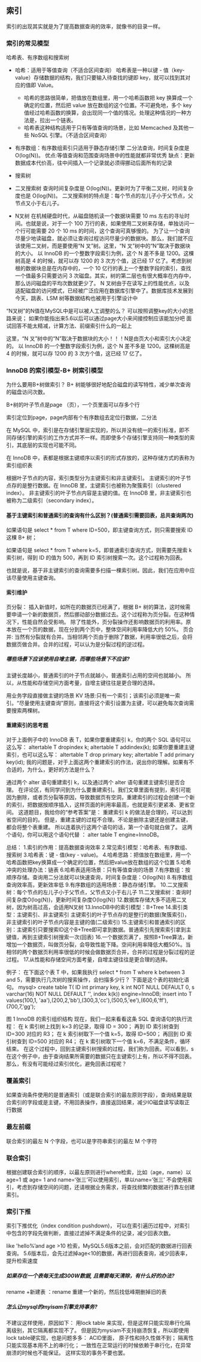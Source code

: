 ## 索引
索引的出现其实就是为了提高数据查询的效率，就像书的目录一样。

### 索引的常见模型
哈希表、有序数组和搜索树

- 哈希：适用于等值查询（不适合区间查询）
哈希表是一种以键 - 值（key-value）存储数据的结构，我们只要输入待查找的键即 key，就可以找到其对应的值即 Value。
    - 哈希的思路很简单，把值放在数组里，用一个哈希函数把 key 换算成一个确定的位置，然后把 value 放在数组的这个位置。不可避免地，多个 key 值经过哈希函数的换算，会出现同一个值的情况。处理这种情况的一种方法是，拉出一个链表。
    - 哈希表这种结构适用于只有等值查询的场景，比如 Memcached 及其他一些 NoSQL 引擎。（不适合区间查询）

- 有序数组：有序数组索引只适用于静态存储引擎
二分法查询，时间复杂度是 O(log(N))。
优点:等值查询和范围查询场景中的性能就都非常优秀
缺点：更新数据成本代价高，往中间插入一个记录就必须得挪动后面所有的记录

- 搜索树
 - 二叉搜索树
查询时间复杂度是 O(log(N))。更新时为了平衡二叉树，时间复杂度也是 O(log(N))。
二叉搜索树的特点是：每个节点的左儿子小于父节点，父节点又小于右儿子。
 - N叉树
在机械硬盘时代，从磁盘随机读一个数据块需要 10 ms 左右的寻址时间。也就是说，对于一个 100 万行的表，如果使用二叉树来存储，单独访问一个行可能需要 20 个 10 ms 的时间，这个查询可真够慢的。
为了让一个查询尽量少地读磁盘，就必须让查询过程访问尽量少的数据块。那么，我们就不应该使用二叉树，而是要使用“N 叉”树。这里，“N 叉”树中的“N”取决于数据块的大小。
以 InnoDB 的一个整数字段索引为例，这个 N 差不多是 1200。这棵树高是 4 的时候，就可以存 1200 的 3 次方个值，这已经 17 亿了。考虑到树根的数据块总是在内存中的，一个 10 亿行的表上一个整数字段的索引，查找一个值最多只需要访问 3 次磁盘。其实，树的第二层也有很大概率在内存中，那么访问磁盘的平均次数就更少了。
N 叉树由于在读写上的性能优点，以及适配磁盘的访问模式，已经被广泛应用在数据库引擎中了。数据库技术发展到今天，跳表、LSM 树等数据结构也被用于引擎设计中

“N叉树”的N值在MySQL中是可以被人工调整的么？
可以按照调整key的大小的思路来说；
如果你能指出来5.6以后可以通过page大小来间接控制应该能加分吧
面试回答不能太精减，计算方法、前缀索引什么的一起上

这里，“N 叉”树中的“N”取决于数据块的大小！！！N是由页大小和索引大小决定的。
以 InnoDB 的一个整数字段索引为例，这个 N 差不多是 1200。这棵树高是 4 的时候，就可以存 1200 的 3 次方个值，这已经 17 亿了。


### InnoDB 的索引模型-B+ 树索引模型
为什么要用B+树做索引？ B+ 树能够很好地配合磁盘的读写特性，减少单次查询的磁盘访问次数。

B+树的叶子节点是page （页），一个页里面可以存多个行

索引定位到page，page内部有个有序数组去定位行数据，二分法

在 MySQL 中，索引是在存储引擎层实现的，所以并没有统一的索引标准，即不同存储引擎的索引的工作方式并不一样。而即使多个存储引擎支持同一种类型的索引，其底层的实现也可能不同。

在 InnoDB 中，表都是根据主键顺序以索引的形式存放的，这种存储方式的表称为索引组织表

根据叶子节点的内容，索引类型分为主键索引和非主键索引。
主键索引的叶子节点存的是整行数据。在 InnoDB 里，主键索引也被称为聚簇索引（clustered index）。
非主键索引的叶子节点内容是主键的值。在 InnoDB 里，非主键索引也被称为二级索引（secondary index）。


#### 基于主键索引和普通索引的查询有什么区别？(普通索引需要回表，总共查询两次)
如果语句是 select * from T where ID=500，即主键查询方式，则只需要搜索 ID 这棵 B+ 树；

如果语句是 select * from T where k=5，即普通索引查询方式，则需要先搜索 k 索引树，得到 ID 的值为 500，再到 ID 索引树搜索一次。这个过程称为回表。

也就是说，基于非主键索引的查询需要多扫描一棵索引树。因此，我们在应用中应该尽量使用主键查询。

#### 索引维护
页分裂：
插入新值时，如所在的数据页已经满了，根据 B+ 树的算法，这时候需要申请一个新的数据页，然后挪动部分数据过去。这个过程称为页分裂。在这种情况下，性能自然会受影响。
除了性能外，页分裂操作还影响数据页的利用率。原本放在一个页的数据，现在分到两个页中，整体空间利用率降低大约 50%。
页合并:
当然有分裂就有合并。当相邻两个页由于删除了数据，利用率很低之后，会将数据页做合并。合并的过程，可以认为是分裂过程的逆过程。


##### 哪些场景下应该使用自增主键，而哪些场景下不应该?
主键长度越小，普通索引的叶子节点就越小，普通索引占用的空间也就越小。
所以，从性能和存储空间方面考量，自增主键往往是更合理的选择。

用业务字段直接做主键的场景
KV 场景:只有一个索引；该索引必须是唯一索引。“尽量使用主键查询”原则，直接将这个索引设置为主键，可以避免每次查询需要搜索两棵树。

#### 重建索引的思考题 
对于上面例子中的 InnoDB 表 T，如果你要重建索引 k，你的两个 SQL 语句可以这么写：
altertable T dropindex k;
altertable T addindex(k);
如果你要重建主键索引，也可以这么写：
altertable T drop primary key;
altertable T add primary key(id);
我的问题是，对于上面这两个重建索引的作法，说出你的理解。如果有不合适的，为什么，更好的方法是什么？

通过两个 alter 语句重建索引 k，以及通过两个 alter 语句重建主键索引是否合理。
在评论区，有同学问到为什么要重建索引。我们文章里面有提到，索引可能因为删除，或者页分裂等原因，导致数据页有空洞，重建索引的过程会创建一个新的索引，把数据按顺序插入，这样页面的利用率最高，也就是索引更紧凑、更省空间。
这道题目，我给你的“参考答案”是：
重建索引 k 的做法是合理的，可以达到省空间的目的。
但是，重建主键的过程不合理。不论是删除主键还是创建主键，都会将整个表重建。
所以连着执行这两个语句的话，第一个语句就白做了。
这两个语句，你可以用这个语句代替 ： alter table T engine=InnoDB。


总结：
1.索引的作用：提高数据查询效率
2.常见索引模型：哈希表、有序数组、搜索树
3.哈希表：键 - 值(key - value)。
4.哈希思路：把值放在数组里，用一个哈希函数把key换算成一个确定的位置，然后把value放在数组的这个位置
5.哈希冲突的处理办法：链表
6.哈希表适用场景：只有等值查询的场景
7.有序数组：按顺序存储。查询用二分法就可以快速查询，时间复杂度是：O(log(N))
8.有序数组查询效率高，更新效率低
9.有序数组的适用场景：静态存储引擎。
10.二叉搜索树：每个节点的左儿子小于父节点，父节点又小于右儿子
11.二叉搜索树：查询时间复杂度O(log(N))，更新时间复杂度O(log(N))
12.数据库存储大多不适用二叉树，因为树高过高，会适用N叉树
13.InnoDB中的索引模型：B+Tree
14.索引类型：主键索引、非主键索引
主键索引的叶子节点存的是整行的数据(聚簇索引)，非主键索引的叶子节点内容是主键的值(二级索引)
15.主键索引和普通索引的区别：主键索引只要搜索ID这个B+Tree即可拿到数据。普通索引先搜索索引拿到主键值，再到主键索引树搜索一次(回表)
16.一个数据页满了，按照B+Tree算法，新增加一个数据页，叫做页分裂，会导致性能下降。空间利用率降低大概50%。当相邻的两个数据页利用率很低的时候会做数据页合并，合并的过程是分裂过程的逆过程。
17.从性能和存储空间方面考量，自增主键往往是更合理的选择。


例子：
在下面这个表 T 中，如果我执行 select * from T where k between 3 and 5，需要执行几次树的搜索操作，会扫描多少行？
下面是这个表的初始化语句。
mysql> create table T(
ID int primary key,
k int NOT NULL DEFAULT 0,
s varchar(16) NOT NULL DEFAULT '',
index k(k))
engine=InnoDB;
insert into T values(100,1, 'aa'),(200,2,'bb'),(300,3,'cc'),(500,5,'ee'),(600,6,'ff'),(700,7,'gg');

图 1 InnoDB 的索引组织结构
现在，我们一起来看看这条 SQL 查询语句的执行流程：
在 k 索引树上找到 k=3 的记录，取得 ID = 300；
再到 ID 索引树查到 ID=300 对应的 R3；
在 k 索引树取下一个值 k=5，取得 ID=500；
再回到 ID 索引树查到 ID=500 对应的 R4；
在 k 索引树取下一个值 k=6，不满足条件，循环结束。
在这个过程中，回到主键索引树搜索的过程，我们称为回表。可以看到，s
在这个例子中，由于查询结果所需要的数据只在主键索引上有，所以不得不回表。那么，有没有可能经过索引优化，避免回表过程呢？

### 覆盖索引
如果查询条件使用的是普通索引（或是联合索引的最左原则字段），查询结果是联合索引的字段或是主键，不用回表操作，直接返回结果，减少IO磁盘读写读取正行数据

### 最左前缀
联合索引的最左 N 个字段，也可以是字符串索引的最左 M 个字符

### 联合索引
根据创建联合索引的顺序，以最左原则进行where检索，比如（age，name）以age=1 或 age= 1 and name=‘张三’可以使用索引，单以name=‘张三’ 不会使用索引，考虑到存储空间的问题，还请根据业务需求，将查找频繁的数据进行靠左创建索引。

### 索引下推
索引下推优化（index condition pushdown)， 可以在索引遍历过程中，对索引中包含的字段先做判断，直接过滤掉不满足条件的记录，减少回表次数。

like 'hello%’and age >10 检索，MySQL5.6版本之前，会对匹配的数据进行回表查询。
5.6版本后，会先过滤掉age<10的数据，再进行回表查询，减少回表率，提升检索速度


##### 如果存在一个表每天生成300W数据, 且需要每天清除，有什么好的办法?
rename +新建表 ：rename 重建一个新的，然后找低峰期删掉旧的表

##### 怎么让mysql的myisam引擎支持事务?
不建议这样使用，原因如下：
用lock table 来实现，但是这样只能实现串行化隔离级别，其它隔离都实现不了。
但是因为mysiam不支持崩溃恢复，所以即使用lock table硬实现，也是问题多多：
ACID里面， 原子性和持久性做不到；
隔离性只能实现基本用不上的串行化；
一致性在正常运行的时候依赖于串行化，在异常崩溃的时候也不能保证。
这样实现的事务不要也罢。